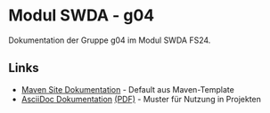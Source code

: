# Modul SWDA - g04

Dokumentation der Gruppe g04 im Modul SWDA FS24.

## Links
* [Maven Site Dokumentation](https://hslu.pages.switch.ch/edu/bachelor-computer-science/swda/24fs01/g04/g04-documentation) - Default aus Maven-Template
* [AsciiDoc Dokumentation](https://hslu.pages.switch.ch/edu/bachelor-computer-science/swda/24fs01/g04/g04-documentation/asciidoc/index.html) [(PDF)](https://hslu.pages.switch.ch/edu/bachelor-computer-science/swda/24fs01/g04/g04-documentation/asciidoc/index.pdf) - Muster für Nutzung in Projekten
